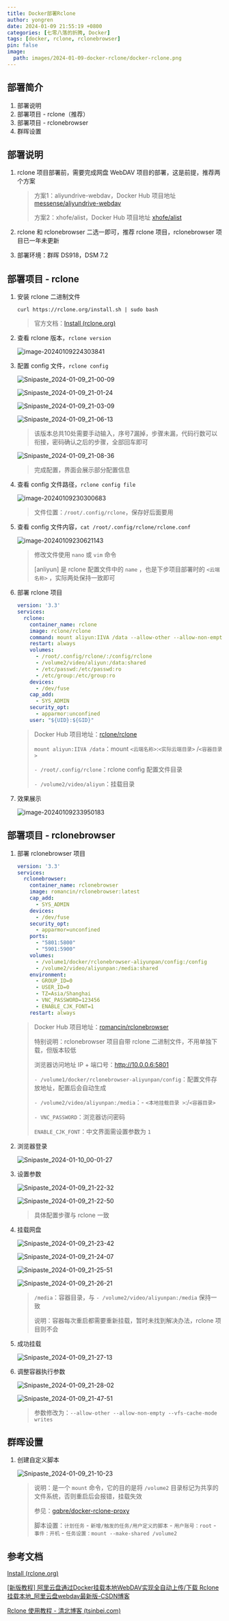 ```yaml
---
title: Docker部署Rclone
author: yongren
date: 2024-01-09 21:55:19 +0800
categories: [七零八落的折腾, Docker]
tags: [docker, rclone, rclonebrowser]
pin: false
image:
  path: images/2024-01-09-docker-rclone/docker-rclone.png
---
```


## 部署简介

1. 部署说明
2. 部署项目 - rclone（推荐）
3. 部署项目 - rclonebrowser
4. 群晖设置

## 部署说明

1. rclone 项目部署前，需要完成网盘 WebDAV 项目的部署，这是前提，推荐两个方案

   > 方案1：aliyundrive-webdav，Docker Hub 项目地址 [messense/aliyundrive-webdav](https://hub.docker.com/r/messense/aliyundrive-webdav)
   >
   > 方案2：xhofe/alist，Docker Hub 项目地址 [xhofe/alist](https://hub.docker.com/r/xhofe/alist)

2. rclone 和 rclonebrowser 二选一即可，推荐 rclone 项目，rclonebrowser 项目已一年未更新

3. 部署环境：群晖 DS918，DSM 7.2

## 部署项目 - rclone

1. 安装 rclone 二进制文件

    ```
    curl https://rclone.org/install.sh | sudo bash
    ```

    > 官方文档：[Install (rclone.org)](https://rclone.org/install/)   

2. 查看 rclone 版本，`rclone version`

    ![image-20240109224303841](images/2024-01-09-docker-rclone/image-20240109224303841.png)

3. 配置 config 文件，`rclone config`

    ![Snipaste_2024-01-09_21-00-09](images/2024-01-09-docker-rclone/Snipaste_2024-01-09_21-00-09.png)

    ![Snipaste_2024-01-09_21-01-24](images/2024-01-09-docker-rclone/Snipaste_2024-01-09_21-01-24.png)

    ![Snipaste_2024-01-09_21-03-09](images/2024-01-09-docker-rclone/Snipaste_2024-01-09_21-03-09.png)

    ![Snipaste_2024-01-09_21-06-13](images/2024-01-09-docker-rclone/Snipaste_2024-01-09_21-06-13.png)

    > 该版本总共10处需要手动输入，序号7漏掉，步骤未漏，代码行数可以衔接，密码确认之后的步骤，全部回车即可

    ![Snipaste_2024-01-09_21-08-36](images/2024-01-09-docker-rclone/Snipaste_2024-01-09_21-08-36.png)

    > 完成配置，界面会展示部分配置信息

4. 查看 config 文件路径，`rclone config file`

    ![image-20240109230300683](images/2024-01-09-docker-rclone/image-20240109230300683.png)

    > 文件位置：`/root/.config/rclone`，保存好后面要用

5. 查看 config 文件内容，`cat /root/.config/rclone/rclone.conf`

    ![image-20240109230621143](images/2024-01-09-docker-rclone/image-20240109230621143.png)

    > 修改文件使用 `nano` 或 `vim` 命令
    >
    > [anliyun] 是 rclone 配置文件中的 `name` ，也是下步项目部署时的 `<云端名称>` ，实际两处保持一致即可

6. 部署 rclone 项目

    ```yaml
    version: '3.3'
    services:
      rclone:
        container_name: rclone
        image: rclone/rclone
        command: mount aliyun:IIVA /data --allow-other --allow-non-empty --vfs-cache-mode writes
        restart: always
        volumes:
          - /root/.config/rclone/:/config/rclone
          - /volume2/video/aliyun:/data:shared
          - /etc/passwd:/etc/passwd:ro
          - /etc/group:/etc/group:ro
        devices:
          - /dev/fuse
        cap_add:
          - SYS_ADMIN
        security_opt:
          - apparmor:unconfined
        user: "${UID}:${GID}"
    ```

    > Docker Hub 项目地址：[rclone/rclone](https://hub.docker.com/r/rclone/rclone)
    >
    > `mount aliyun:IIVA /data`：mount `<云端名称>`:`<实际云端目录>` /`<容器目录>`
    >
    > `- /root/.config/rclone`：rclone config 配置文件目录
    >
    > `- /volume2/video/aliyun`：挂载目录

7. 效果展示

    ![image-20240109233950183](images/2024-01-09-docker-rclone/image-20240109233950183.png)

## 部署项目 - rclonebrowser

1. 部署 rclonebrowser 项目

    ```yaml
    version: '3.3'
    services:
      rclonebrowser:
        container_name: rclonebrowser
        image: romancin/rclonebrowser:latest
        cap_add:
          - SYS_ADMIN
        devices:
          - /dev/fuse
        security_opt:
          - apparmor=unconfined
        ports:
          - "5801:5800"
          - "5901:5900"
        volumes:
          - /volume1/docker/rclonebrowser-aliyunpan/config:/config
          - /volume2/video/aliyunpan:/media:shared
        environment:
          - GROUP_ID=0
          - USER_ID=0
          - TZ=Asia/Shanghai
          - VNC_PASSWORD=123456
          - ENABLE_CJK_FONT=1
        restart: always
    ```

    > Docker Hub 项目地址：[romancin/rclonebrowser](https://hub.docker.com/r/romancin/rclonebrowser)
    >
    > 特别说明：rclonebrowser 项目自带 rclone 二进制文件，不用单独下载，但版本较低
    >
    > 浏览器访问地址 IP + 端口号：http://10.0.0.6:5801 
    >
    > `- /volume1/docker/rclonebrowser-aliyunpan/config`：配置文件存放地址，配置后会自动生成
    >
    > `- /volume2/video/aliyunpan:/media`：- `<本地挂载目录 >`:/`<容器目录>`
    >
    > `- VNC_PASSWORD`：浏览器访问密码
    >
    > `ENABLE_CJK_FONT`：中文界面需设置参数为 `1` 

2. 浏览器登录

    ![Snipaste_2024-01-10_00-01-27](images/2024-01-09-docker-rclone/Snipaste_2024-01-10_00-01-27.png)

3. 设置参数

    ![Snipaste_2024-01-09_21-22-32](images/2024-01-09-docker-rclone/Snipaste_2024-01-09_21-22-32.png)
    
    ![Snipaste_2024-01-09_21-22-50](images/2024-01-09-docker-rclone/Snipaste_2024-01-09_21-22-50.png)
    
    > 具体配置步骤与 rclone 一致

4. 挂载网盘

    ![Snipaste_2024-01-09_21-23-42](images/2024-01-09-docker-rclone/Snipaste_2024-01-09_21-23-42.png)

    ![Snipaste_2024-01-09_21-24-07](images/2024-01-09-docker-rclone/Snipaste_2024-01-09_21-24-07.png)

    ![Snipaste_2024-01-09_21-25-51](images/2024-01-09-docker-rclone/Snipaste_2024-01-09_21-25-51.png)

    ![Snipaste_2024-01-09_21-26-21](images/2024-01-09-docker-rclone/Snipaste_2024-01-09_21-26-21.png)

    > `/media`：容器目录，与 `- /volume2/video/aliyunpan:/media` 保持一致
    >
    > 说明：容器每次重启都需要重新挂载，暂时未找到解决办法，rclone 项目则不会

5. 成功挂载

    ![Snipaste_2024-01-09_21-27-13](images/2024-01-09-docker-rclone/Snipaste_2024-01-09_21-27-13.png)

6. 调整容器执行参数

    ![Snipaste_2024-01-09_21-28-02](images/2024-01-09-docker-rclone/Snipaste_2024-01-09_21-28-02.png)
    
    ![Snipaste_2024-01-09_21-47-51](images/2024-01-09-docker-rclone/Snipaste_2024-01-09_21-47-51.png)
    
    > 参数修改为：`--allow-other --allow-non-empty --vfs-cache-mode writes`

## 群晖设置

1. 创建自定义脚本

    ![Snipaste_2024-01-09_21-10-23](images/2024-01-09-docker-rclone/Snipaste_2024-01-09_21-10-23.png)
    
    > 说明：是一个 `mount` 命令，它的目的是将 `/volume2` 目录标记为共享的文件系统，否则重启后会报错，挂载失效
    >
    > 参见：[gqbre/docker-rclone-proxy](https://hub.docker.com/r/gqbre/docker-rclone-proxy)
    >
    > 脚本设置：`计划任务` - `新增/触发的任务/用户定义的脚本` - `用户账号：root` - `事件：开机` - `任务设置：mount --make-shared /volume2`

## 参考文档

[Install (rclone.org)](https://rclone.org/install/)

[[新版教程] 阿里云盘通过Docker挂载本地WebDAV实现全自动上传/下载 Rclone挂载本地_阿里云盘webdav最新版-CSDN博客](https://blog.csdn.net/u013659623/article/details/131113516)

[Rclone 使用教程 - 清北博客 (tsinbei.com)](https://blog.tsinbei.com/archives/1445/)
